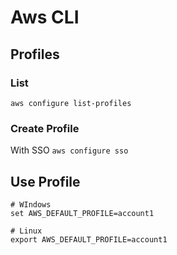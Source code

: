 # Aws CLI


## Profiles 
### List 

`aws configure list-profiles`

### Create Profile

With SSO
`aws configure sso`

## Use Profile

```
# WIndows
set AWS_DEFAULT_PROFILE=account1

# Linux
export AWS_DEFAULT_PROFILE=account1
```

